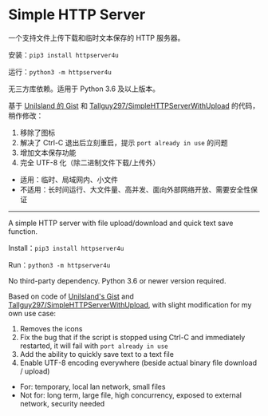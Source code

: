 # Simple HTTP Server

一个支持文件上传下载和临时文本保存的 HTTP 服务器。

安装：`pip3 install httpserver4u`

运行：`python3 -m httpserver4u`

无三方库依赖。适用于 Python 3.6 及以上版本。

基于 [UniIsland 的 Gist](https://gist.github.com/UniIsland/3346170) 和 [Tallguy297/SimpleHTTPServerWithUpload](https://github.com/Tallguy297/SimpleHTTPServerWithUpload) 的代码，稍作修改：
1. 移除了图标
2. 解决了 Ctrl-C 退出后立刻重启，提示 `port already in use` 的问题
3. 增加文本保存功能
4. 完全 UTF-8 化（除二进制文件下载/上传外）

- 适用：临时、局域网内、小文件
- 不适用：长时间运行、大文件量、高并发、面向外部网络开放、需要安全性保证
---

A simple HTTP server with file upload/download and quick text save function.

Install：`pip3 install httpserver4u`

Run：`python3 -m httpserver4u`

No third-party dependency. Python 3.6 or newer version required.

Based on code of [UniIsland's Gist](https://gist.github.com/UniIsland/3346170) and [Tallguy297/SimpleHTTPServerWithUpload](https://github.com/Tallguy297/SimpleHTTPServerWithUpload), with slight modification for my own use case:
1. Removes the icons
2. Fix the bug that if the script is stopped using Ctrl-C and immediately restarted, it will fail with `port already in use`
3. Add the ability to quickly save text to a text file
4. Enable UTF-8 encoding everywhere (beside actual binary file download / upload)

- For: temporary, local lan network, small files
- Not for: long term, large file, high concurrency, exposed to external network, security needed